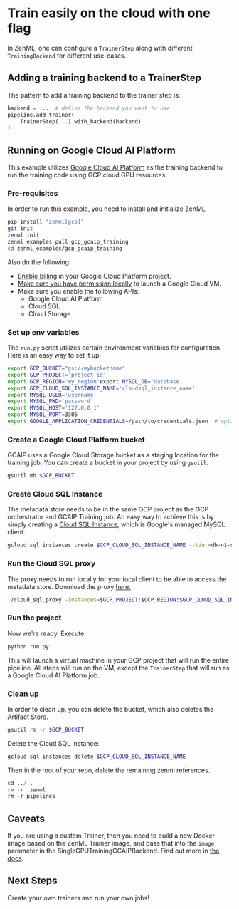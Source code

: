 # Train easily on the cloud with one flag
In ZenML, one can configure a `TrainerStep` along with different `TrainingBackend` for different use-cases.

## Adding a training backend to a TrainerStep
The pattern to add a training backend to the trainer step is:

```python
backend = ...  # define the backend you want to use
pipeline.add_trainer(
    TrainerStep(...).with_backend(backend)
)
```

## Running on Google Cloud AI Platform
This example utilizes [Google Cloud AI Platform](https://cloud.google.com/ai-platform/docs) as the training backend to 
run the training code using GCP cloud GPU resources.

### Pre-requisites
In order to run this example, you need to install and initialize ZenML

```bash
pip install "zenml[gcp]"
git init
zenml init
zenml examples pull gcp_gcaip_training
cd zenml_examples/gcp_gcaip_training
```

Also do the following:

* [Enable billing](https://cloud.google.com/billing/docs/how-to/modify-project#enable_billing_for_a_project) in your Google Cloud Platform project.
* [Make sure you have permission locally](https://cloud.google.com/dataflow/docs/concepts/access-control) to launch a Google Cloud VM.
* Make sure you enable the following APIs:
  * Google Cloud AI Platform
  * Cloud SQL
  * Cloud Storage

### Set up env variables
The `run.py` script utilizes certain environment variables for configuration. 
Here is an easy way to set it up:

```bash
export GCP_BUCKET="gs://mybucketname"
export GCP_PROJECT='project_id'
export GCP_REGION='my_region'export MYSQL_DB='database'
export GCP_CLOUD_SQL_INSTANCE_NAME='cloudsql_instance_name'
export MYSQL_USER='username'
export MYSQL_PWD='password'
export MYSQL_HOST='127.0.0.1'
export MYSQL_PORT=3306
export GOOGLE_APPLICATION_CREDENTIALS=/path/to/credentials.json  # optional for permissions to launch dataflow jobs
```

### Create a Google Cloud Platform bucket
GCAIP uses a Google Cloud Storage bucket as a staging location for the training job. You can create a 
bucket in your project by using `gsutil`:

```bash
gsutil mb $GCP_BUCKET
```

### Create Cloud SQL Instance
The metadata store needs to be in the same GCP project as the GCP orchestrator and GCAIP Training job. An easy way to achieve 
this is by simply creating a [Cloud SQL Instance](https://cloud.google.com/sql/), which is Google's managed MySQL client.

```bash
gcloud sql instances create $GCP_CLOUD_SQL_INSTANCE_NAME --tier=db-n1-standard-2 --region=$GCP_REGION
```

### Run the Cloud SQL proxy
The proxy needs to run locally for your local client to be able to access the metadata store. Download the proxy [here.](https://cloud.google.com/sql/docs/mysql/sql-proxy#linux-64-bit)

```bash
./cloud_sql_proxy -instances=$GCP_PROJECT:$GCP_REGION:$GCP_CLOUD_SQL_INSTANCE_NAME=tcp:3306 -credential_file=$GOOGLE_APPLICATION_CREDENTIALS
```

### Run the project
Now we're ready. Execute:

```bash
python run.py
```
This will launch a virtual machine in your GCP project that will run the entire pipeline. All steps will run on the VM, except the 
`TrainerStep` that will run as a Google Cloud AI Platform job.

### Clean up
In order to clean up, you can delete the bucket, which also deletes the Artifact Store.

```bash
gsutil rm -r $GCP_BUCKET
```

Delete the Cloud SQL instance:

```bash
gcloud sql instances delete $GCP_CLOUD_SQL_INSTANCE_NAME 
```

Then in the root of your repo, delete the remaining zenml references.

```python
cd ../..
rm -r .zenml
rm -r pipelines
```

## Caveats
If you are using a custom Trainer, then you need to build a new Docker image based on the ZenML Trainer 
image, and pass that into the `image` parameter in the SingleGPUTrainingGCAIPBackend. 
Find out more in [the docs](https://docs.zenml.io/backends/using-docker.html).


## Next Steps
Create your own trainers and run your own jobs! 